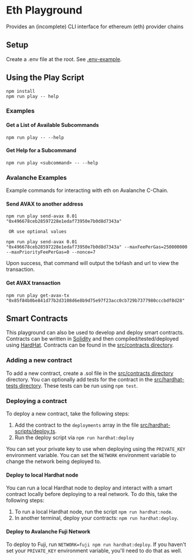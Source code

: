 # Eth Playground

Provides an (incomplete) CLI interface for ethereum (eth) provider chains

## Setup

Create a .env file at the root. See [.env-example](.env-example).

## Using the Play Script

```shell
npm install
npm run play -- help
```

### Examples

#### Get a List of Available Subcommands

```
npm run play -- --help
```

#### Get Help for a Subcommand

```
npm run play <subcommand> -- --help
```

### Avalanche Examples

Example commands for interacting with eth on Avalanche C-Chain.

#### Send AVAX to another address

```
npm run play send-avax 0.01 "0x496678ceb28597228e1edaf73950e7b0d8d7343a"

 OR use optional values

npm run play send-avax 0.01 "0x496678ceb28597228e1edaf73950e7b0d8d7343a" --maxFeePerGas=250000000 --maxPriorityFeePerGas=0 --nonce=7
```

Upon success, that command will output the txHash and url to view the transaction.

#### Get AVAX transaction

```
npm run play get-avax-tx "0x85f84b0be841d77b2d3108d6e8b9d75e97f23acc0cb729b7377980cccbdf8d28"
```

## Smart Contracts

This playground can also be used to develop and deploy smart contracts. Contracts can be written in [Solidity](https://docs.soliditylang.org/en/v0.8.17/) and then compiled/tested/deployed using [HardHat](https://hardhat.org/). Contracts can be found
in the [src/contracts directory](src/contracts/).

### Adding a new contract

To add a new contract, create a .sol file in the [src/contracts directory](src/contracts/) directory. You can optionally add
tests for the contract in the [src/hardhat-tests directory](src/hardhat-tests/). These tests can be run using `npm test`.

### Deploying a contract

To deploy a new contract, take the following steps:

1. Add the contract to the `deployments` array in the file [src/hardhat-scripts/deploy.ts](src/hardhat-scripts/deploy.ts).
2. Run the deploy script via `npm run hardhat:deploy`

You can set your private key to use when deploying using the `PRIVATE_KEY` environment variable. You can set the `NETWORK` environment variable to change the network being deployed to.

#### Deploy to local Hardhat node

You can run a local Hardhat node to deploy and interact with a smart contract locally before deploying to a real network. To do this, take the following steps:

1. To run a local Hardhat node, run the script `npm run hardhat:node`.
2. In another terminal, deploy your contracts: `npm run hardhat:deploy`.

#### Deploy to Avalanche Fuji Network

To deploy to Fuji, run `NETWORK=fuji npm run hardhat:deploy`. If you haven't set your `PRIVATE_KEY` environment variable, you'll need to do that as well.
